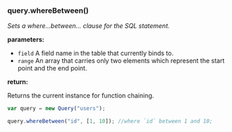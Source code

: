 ### query.whereBetween()

*Sets a where...between... clause for the SQL statement.*

**parameters:**

- `field` A field name in the table that currently binds to.
- `range` An array that carries only two elements which represent the start 
    point and the end point.

**return:**

Returns the current instance for function chaining.

```javascript
var query = new Query("users");

query.whereBetween("id", [1, 10]); //where `id` between 1 and 10;
```